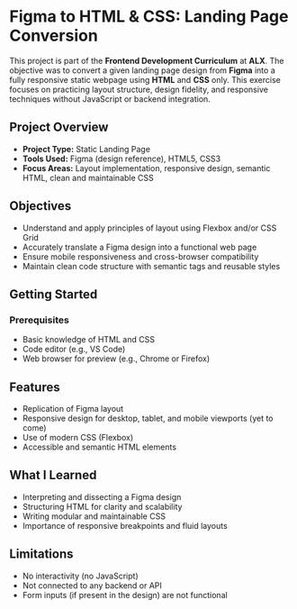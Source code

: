 # Figma to HTML & CSS: Landing Page Conversion

This project is part of the **Frontend Development Curriculum** at **ALX**. The objective was to convert a given landing page design from **Figma** into a fully responsive static webpage using **HTML** and **CSS** only. This exercise focuses on practicing layout structure, design fidelity, and responsive techniques without JavaScript or backend integration.

## Project Overview

- **Project Type:** Static Landing Page
- **Tools Used:** Figma (design reference), HTML5, CSS3
- **Focus Areas:** Layout implementation, responsive design, semantic HTML, clean and maintainable CSS

## Objectives

- Understand and apply principles of layout using Flexbox and/or CSS Grid
- Accurately translate a Figma design into a functional web page
- Ensure mobile responsiveness and cross-browser compatibility
- Maintain clean code structure with semantic tags and reusable styles

## Getting Started

### Prerequisites

- Basic knowledge of HTML and CSS
- Code editor (e.g., VS Code)
- Web browser for preview (e.g., Chrome or Firefox)

## Features

- Replication of Figma layout
- Responsive design for desktop, tablet, and mobile viewports (yet to come)
- Use of modern CSS (Flexbox)
- Accessible and semantic HTML elements

## What I Learned

- Interpreting and dissecting a Figma design
- Structuring HTML for clarity and scalability
- Writing modular and maintainable CSS
- Importance of responsive breakpoints and fluid layouts

## Limitations

- No interactivity (no JavaScript)
- Not connected to any backend or API
- Form inputs (if present in the design) are not functional
